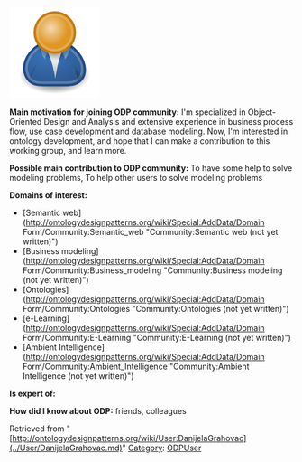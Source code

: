 [![Image:ODPUser.png](../images/a/a6/ODPUser.png)](../Image/ODPUser.png.md "Image:ODPUser.png")




  





__Main motivation for joining ODP community:__ I'm specialized in Object-Oriented Design and Analysis and extensive experience in business process flow, use case development and database modeling. Now, I'm interested in ontology development, and hope that I can make a contribution to this working group, and learn more.


__Possible main contribution to ODP community:__ To have some help to solve modeling problems, To help other users to solve modeling problems


__Domains of interest:__



* [Semantic web](http://ontologydesignpatterns.org/wiki/Special:AddData/Domain Form/Community:Semantic_web "Community:Semantic web (not yet written)")
* [Business modeling](http://ontologydesignpatterns.org/wiki/Special:AddData/Domain Form/Community:Business_modeling "Community:Business modeling (not yet written)")
* [Ontologies](http://ontologydesignpatterns.org/wiki/Special:AddData/Domain Form/Community:Ontologies "Community:Ontologies (not yet written)")
* [e-Learning](http://ontologydesignpatterns.org/wiki/Special:AddData/Domain Form/Community:E-Learning "Community:E-Learning (not yet written)")
* [Ambient Intelligence](http://ontologydesignpatterns.org/wiki/Special:AddData/Domain Form/Community:Ambient_Intelligence "Community:Ambient Intelligence (not yet written)")


__Is expert of:__


  

__How did I know about ODP:__ friends, colleagues






Retrieved from "[http://ontologydesignpatterns.org/wiki/User:DanijelaGrahovac](../User/DanijelaGrahovac.md)"
 [Category](http://ontologydesignpatterns.org/wiki/Special:Categories "Special:Categories"): [ODPUser](../Category/ODPUser.md "Category:ODPUser")